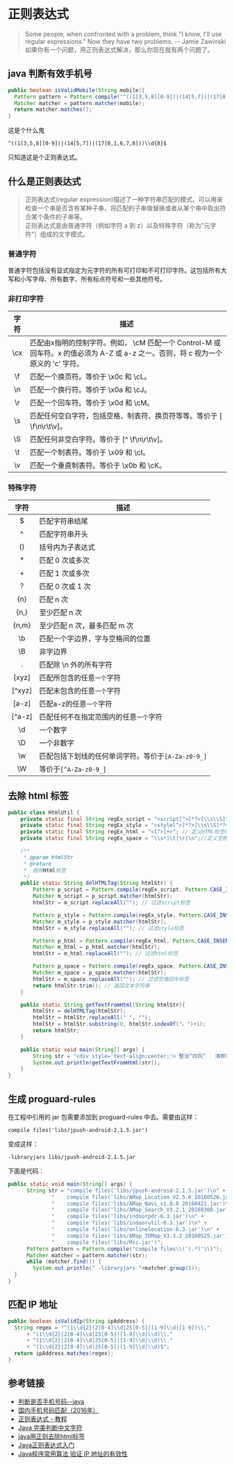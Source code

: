 # 正则表达式

> Some people, when confronted with a problem, think "I know, I'll use regular expressions." Now they have two problems. -- Jamie Zawinski<br>
> 如果你有一个问题，用正则表达式解决，那么你现在就有两个问题了。

## java 判断有效手机号

```java
public boolean isValidMobile(String mobile){
  Pattern pattern = Pattern.compile("^((1[3,5,8][0-9])|(14[5,7])|(17[0,1,6,7,8]))\\d{8}$");
  Matcher matcher = pattern.matcher(mobile);
  return matcher.matches();
}
```

这是个什么鬼

```
^((1[3,5,8][0-9])|(14[5,7])|(17[0,1,6,7,8]))\\d{8}$
```

只知道这是个正则表达式。

## 什么是正则表达式

> 正则表达式(regular expression)描述了一种字符串匹配的模式，可以用来检查一个串是否含有某种子串、将匹配的子串做替换或者从某个串中取出符合某个条件的子串等。<br>
> 正则表达式是由普通字符（例如字符 a 到 z）以及特殊字符（称为"元字符"）组成的文字模式。

### 普通字符

普通字符包括没有显式指定为元字符的所有可打印和不可打印字符。这包括所有大写和小写字母、所有数字、所有标点符号和一些其他符号。

### 非打印字符

字符  | 描述
:-: | -----------------------------------------------------------------------------------
\cx | 匹配由x指明的控制字符。例如， \cM 匹配一个 Control-M 或回车符。x 的值必须为 A-Z 或 a-z 之一。否则，将 c 视为一个原义的 'c' 字符。
\f  | 匹配一个换页符。等价于 \x0c 和 \cL。
\n  | 匹配一个换行符。等价于 \x0a 和 \cJ。
\r  | 匹配一个回车符。等价于 \x0d 和 \cM。
\s  | 匹配任何空白字符，包括空格、制表符、换页符等等。等价于 [ \f\n\r\t\v]。
\S  | 匹配任何非空白字符。等价于 [^ \f\n\r\t\v]。
\t  | 匹配一个制表符。等价于 \x09 和 \cI。
\v  | 匹配一个垂直制表符。等价于 \x0b 和 \cK。

### 特殊字符

  字符   | 描述
:----: | --------------------------------
  $    | 匹配字符串结尾
  ^    | 匹配字符串开头
  ()   | 括号内为子表达式
  *    | 匹配 0 次或多次
  +    | 匹配 1 次或多次
  ?    | 匹配 0 次或 1 次
 {n}   | 匹配 n 次
 {n,}  | 至少匹配 n 次
{n,m}  | 至少匹配 n 次，最多匹配 m 次
  \b   | 匹配一个字边界，字与空格间的位置
  \B   | 非字边界
  .    | 匹配除 \n 外的所有字符
[xyz]  | 匹配所包含的任意`一个`字符
[^xyz] | 匹配未包含的任意`一个`字符
[a-z]  | 匹配a-z的任意`一个`字符
[^a-z] | 匹配任何不在指定范围内的任意`一个`字符
  \d   | 一个数字
  \D   | 一个非数字
  \w   | 匹配包括下划线的任何单词字符。等价于`[A-Za-z0-9_]`
  \W   | 等价于`[^A-Za-z0-9_]`

## 去除 html 标签

```java
public class HtmlUtil {  
    private static final String regEx_script = "<script[^>]*?>[\\s\\S]*?<\\/script>"; // 定义script的正则表达式  
    private static final String regEx_style = "<style[^>]*?>[\\s\\S]*?<\\/style>"; // 定义style的正则表达式  
    private static final String regEx_html = "<[^>]+>"; // 定义HTML标签的正则表达式  
    private static final String regEx_space = "\\s*|\t|\r|\n";//定义空格回车换行符  

    /**
     * @param htmlStr
     * @return
     *  删除Html标签
     */  
    public static String delHTMLTag(String htmlStr) {  
        Pattern p_script = Pattern.compile(regEx_script, Pattern.CASE_INSENSITIVE);  
        Matcher m_script = p_script.matcher(htmlStr);  
        htmlStr = m_script.replaceAll(""); // 过滤script标签  

        Pattern p_style = Pattern.compile(regEx_style, Pattern.CASE_INSENSITIVE);  
        Matcher m_style = p_style.matcher(htmlStr);  
        htmlStr = m_style.replaceAll(""); // 过滤style标签  

        Pattern p_html = Pattern.compile(regEx_html, Pattern.CASE_INSENSITIVE);  
        Matcher m_html = p_html.matcher(htmlStr);  
        htmlStr = m_html.replaceAll(""); // 过滤html标签  

        Pattern p_space = Pattern.compile(regEx_space, Pattern.CASE_INSENSITIVE);  
        Matcher m_space = p_space.matcher(htmlStr);  
        htmlStr = m_space.replaceAll(""); // 过滤空格回车标签  
        return htmlStr.trim(); // 返回文本字符串  
    }  

    public static String getTextFromHtml(String htmlStr){  
        htmlStr = delHTMLTag(htmlStr);  
        htmlStr = htmlStr.replaceAll(" ", "");  
        htmlStr = htmlStr.substring(0, htmlStr.indexOf("。")+1);  
        return htmlStr;  
    }  

    public static void main(String[] args) {  
        String str = "<div style='text-align:center;'> 整治“四风”   清弊除垢<br/><span style='font-size:14px;'> </span><span style='font-size:18px;'>公司召开党的群众路线教育实践活动动员大会。</span><br/></div>";  
        System.out.println(getTextFromHtml(str));  
    }  
}
```

## 生成 proguard-rules

在工程中引用的 jar 包需要添加到 proguard-rules 中去。需要由这样：

```
compile files('libs/jpush-android-2.1.5.jar')
```

变成这样：

```
-libraryjars libs/jpush-android-2.1.5.jar
```

下面是代码：

```java
public static void main(String[] args) {
      String str = "compile files('libs/jpush-android-2.1.5.jar')\n" +
              "    compile files('libs/AMap_Location_V2.5.0_20160526.jar')\n" +
              "    compile files('libs/AMap_Navi_v1.8.0_20160421.jar')\n" +
              "    compile files('libs/AMap_Search_V3.2.1_20160308.jar')\n" +
              "    compile files('libs/indoorpdr-6.3.jar')\n" +
              "    compile files('libs/indoorutil-6.3.jar')\n" +
              "    compile files('libs/onlinelocation-6.3.jar')\n" +
              "    compile files('libs/AMap_3DMap_V3.3.2_20160525.jar')\n" +
              "    compile files('libs/Msc.jar')";
      Pattern pattern = Pattern.compile("compile files\\('(.*)'\\)");
      Matcher matcher = pattern.matcher(str);
      while (matcher.find()) {
        System.out.println(" -libraryjars "+matcher.group(1));
  }
}
```

## 匹配 IP 地址

```java
public boolean isValidIp(String ipAddress) {
  String regex = "^(1\\d{2}|2[0-4]\\d|25[0-5]|[1-9]\\d|[1-9])\\."
      + "(1\\d{2}|2[0-4]\\d|25[0-5]|[1-9]\\d|\\d)\\."
      + "(1\\d{2}|2[0-4]\\d|25[0-5]|[1-9]\\d|\\d)\\."
      + "(1\\d{2}|2[0-4]\\d|25[0-5]|[1-9]\\d|\\d)$";
  return ipAddress.matches(regex);
}
```

## 参考链接

- [判断是否手机号码--java](http://blog.csdn.net/lonewolf521125/article/details/45483855)
- [国内手机号码匹配（2016年）](http://www.oschina.net/code/snippet_149862_45861)
- [正则表达式 - 教程](http://www.runoob.com/regexp/regexp-tutorial.html)
- [Java 完美判断中文字符](http://www.micmiu.com/lang/java/java-check-chinese/)
- [java用正则去除html标签](http://blog.csdn.net/he20101020/article/details/21228311)
- [Java正则表达式入门](http://blog.csdn.net/kdnuggets/article/details/2526588)
- [Java程序常用算法 验证 IP 地址的有效性](http://www.itmmd.com/201412/409.html)
